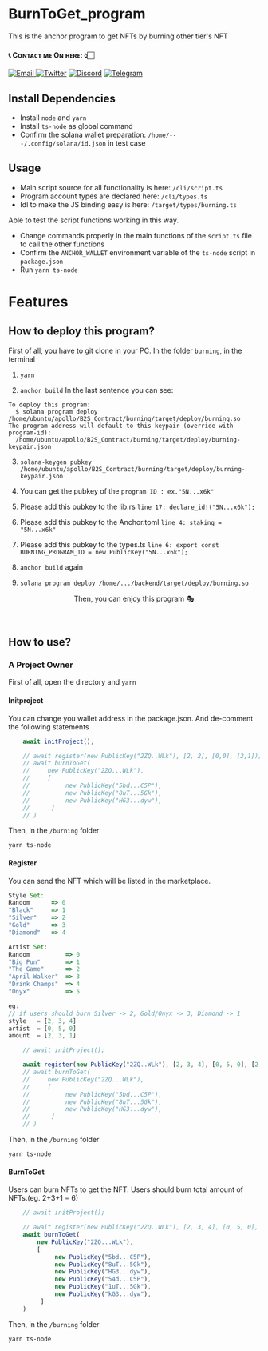 # BurnToGet_program
This is the anchor program to get NFTs by burning other tier's NFT

<h4> 📞 Cᴏɴᴛᴀᴄᴛ ᴍᴇ Oɴ ʜᴇʀᴇ: 👆🏻 </h4>

<p> 
    <a href="mailto:nakao95911@gmail.com" target="_blank">
        <img alt="Email"
        src="https://img.shields.io/badge/Email-00599c?style=for-the-badge&logo=gmail&logoColor=white"/>
    </a>
     <a href="https://x.com/solkeen" target="_blank"><img alt="Twitter"
        src="https://img.shields.io/badge/Twitter-000000?style=for-the-badge&logo=x&logoColor=white"/></a>
    <a href="https://discordapp.com/users/415742962119606272" target="_blank"><img alt="Discord"
        src="https://img.shields.io/badge/Discord-7289DA?style=for-the-badge&logo=discord&logoColor=white"/></a>
    <a href="https://t.me/soIkeen" target="_blank"><img alt="Telegram"
        src="https://img.shields.io/badge/Telegram-26A5E4?style=for-the-badge&logo=telegram&logoColor=white"/></a>
</p>

## Install Dependencies
- Install `node` and `yarn`
- Install `ts-node` as global command
- Confirm the solana wallet preparation: `/home/---/.config/solana/id.json` in test case

## Usage
- Main script source for all functionality is here: `/cli/script.ts`
- Program account types are declared here: `/cli/types.ts`
- Idl to make the JS binding easy is here: `/target/types/burning.ts`

Able to test the script functions working in this way.
- Change commands properly in the main functions of the `script.ts` file to call the other functions
- Confirm the `ANCHOR_WALLET` environment variable of the `ts-node` script in `package.json`
- Run `yarn ts-node`

# Features

##  How to deploy this program?
First of all, you have to git clone in your PC.
In the folder `burning`, in the terminal 
1. `yarn`

2. `anchor build`
   In the last sentence you can see:  
```
To deploy this program:
  $ solana program deploy /home/ubuntu/apollo/B2S_Contract/burning/target/deploy/burning.so
The program address will default to this keypair (override with --program-id):
  /home/ubuntu/apollo/B2S_Contract/burning/target/deploy/burning-keypair.json
```  
3. `solana-keygen pubkey /home/ubuntu/apollo/B2S_Contract/burning/target/deploy/burning-keypair.json`
4. You can get the pubkey of the `program ID : ex."5N...x6k"`
5. Please add this pubkey to the lib.rs
  `line 17: declare_id!("5N...x6k");`
6. Please add this pubkey to the Anchor.toml
  `line 4: staking = "5N...x6k"`
7. Please add this pubkey to the types.ts
  `line 6: export const BURNING_PROGRAM_ID = new PublicKey("5N...x6k");`
  
8. `anchor build` again
9. `solana program deploy /home/.../backend/target/deploy/burning.so`

<p align = "center">
Then, you can enjoy this program 🎭
</p>
</br>

## How to use?

### A Project Owner
First of all, open the directory and `yarn`

#### Initproject

You can change you wallet address in the package.json.
And de-comment the following statements
```js
    await initProject();

    // await register(new PublicKey("2ZQ..WLk"), [2, 2], [0,0], [2,1]);
    // await burnToGet(
    //     new PublicKey("2ZQ...WLk"),
    //     [
    //          new PublicKey("5bd...C5P"),
    //          new PublicKey("8uT...5Gk"),
    //          new PublicKey("HG3...dyw"),
    //      ]
    // )
```
Then, in the `/burning` folder
```shell
yarn ts-node
```

#### Register

You can send the NFT which will be listed in the marketplace. 
```js
Style Set:
Random      => 0
"Black"     => 1
"Silver"    => 2
"Gold"      => 3
"Diamond"   => 4

Artist Set:
Random          => 0
"Big Pun"       => 1 
"The Game"      => 2
"April Walker"  => 3
"Drink Champs"  => 4
"Onyx"          => 5

eg:
// if users should burn Silver -> 2, Gold/Onyx -> 3, Diamond -> 1
style   = [2, 3, 4]
artist  = [0, 5, 0]
amount  = [2, 3, 1]
```

```js
    // await initProject();

    await register(new PublicKey("2ZQ..WLk"), [2, 3, 4], [0, 5, 0], [2, 3, 1]);
    // await burnToGet(
    //     new PublicKey("2ZQ...WLk"),
    //     [
    //          new PublicKey("5bd...C5P"),
    //          new PublicKey("8uT...5Gk"),
    //          new PublicKey("HG3...dyw"),
    //      ]
    // )
```
Then, in the `/burning` folder
```shell
yarn ts-node
```

#### BurnToGet
Users can burn NFTs to get the NFT. Users should burn total amount of NFTs.(eg. 2+3+1 = 6)

```js
    // await initProject();

    // await register(new PublicKey("2ZQ..WLk"), [2, 3, 4], [0, 5, 0], [2, 3, 1]);
    await burnToGet(
        new PublicKey("2ZQ...WLk"),
        [
             new PublicKey("5bd...C5P"),
             new PublicKey("8uT...5Gk"),
             new PublicKey("HG3...dyw"),
             new PublicKey("54d...C5P"),
             new PublicKey("1uT...5Gk"),
             new PublicKey("kG3...dyw"),
         ]
    )
```

Then, in the `/burning` folder
```shell
yarn ts-node
```

